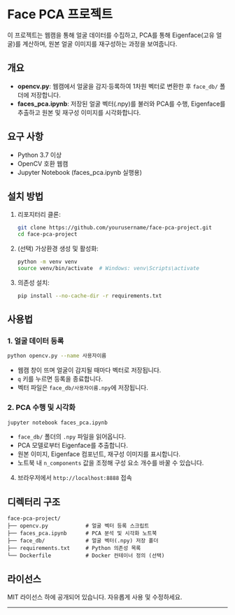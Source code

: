 # Face PCA 프로젝트

이 프로젝트는 웹캠을 통해 얼굴 데이터를 수집하고, PCA를 통해 Eigenface(고유 얼굴)를 계산하며, 원본 얼굴 이미지를 재구성하는 과정을 보여줍니다.

## 개요

* **opencv.py**: 웹캠에서 얼굴을 감지·등록하여 1차원 벡터로 변환한 후 `face_db/` 폴더에 저장합니다.
* **faces\_pca.ipynb**: 저장된 얼굴 벡터(.npy)를 불러와 PCA를 수행, Eigenface를 추출하고 원본 및 재구성 이미지를 시각화합니다.

## 요구 사항

* Python 3.7 이상
* OpenCV 호환 웹캠
* Jupyter Notebook (faces\_pca.ipynb 실행용)

## 설치 방법

1. 리포지터리 클론:

   ```bash
   git clone https://github.com/yourusername/face-pca-project.git
   cd face-pca-project
   ```
2. (선택) 가상환경 생성 및 활성화:

   ```bash
   python -m venv venv
   source venv/bin/activate  # Windows: venv\Scripts\activate
   ```
3. 의존성 설치:

   ```bash
   pip install --no-cache-dir -r requirements.txt
   ```

## 사용법

### 1. 얼굴 데이터 등록

```bash
python opencv.py --name 사용자이름
```

* 웹캠 창이 뜨며 얼굴이 감지될 때마다 벡터로 저장됩니다.
* `q` 키를 누르면 등록을 종료합니다.
* 벡터 파일은 `face_db/사용자이름.npy`에 저장됩니다.

### 2. PCA 수행 및 시각화

```bash
jupyter notebook faces_pca.ipynb
```

* `face_db/` 폴더의 `.npy` 파일을 읽어옵니다.
* PCA 모델로부터 Eigenface를 추출합니다.
* 원본 이미지, Eigenface 컴포넌트, 재구성 이미지를 표시합니다.
* 노트북 내 `n_components` 값을 조정해 구성 요소 개수를 바꿀 수 있습니다.


4. 브라우저에서 `http://localhost:8888` 접속

## 디렉터리 구조

```
face-pca-project/
├── opencv.py            # 얼굴 벡터 등록 스크립트
├── faces_pca.ipynb      # PCA 분석 및 시각화 노트북
├── face_db/             # 얼굴 벡터(.npy) 저장 폴더
├── requirements.txt     # Python 의존성 목록
└── Dockerfile           # Docker 컨테이너 정의 (선택)
```

## 라이선스

MIT 라이선스 하에 공개되어 있습니다. 자유롭게 사용 및 수정하세요.

---


